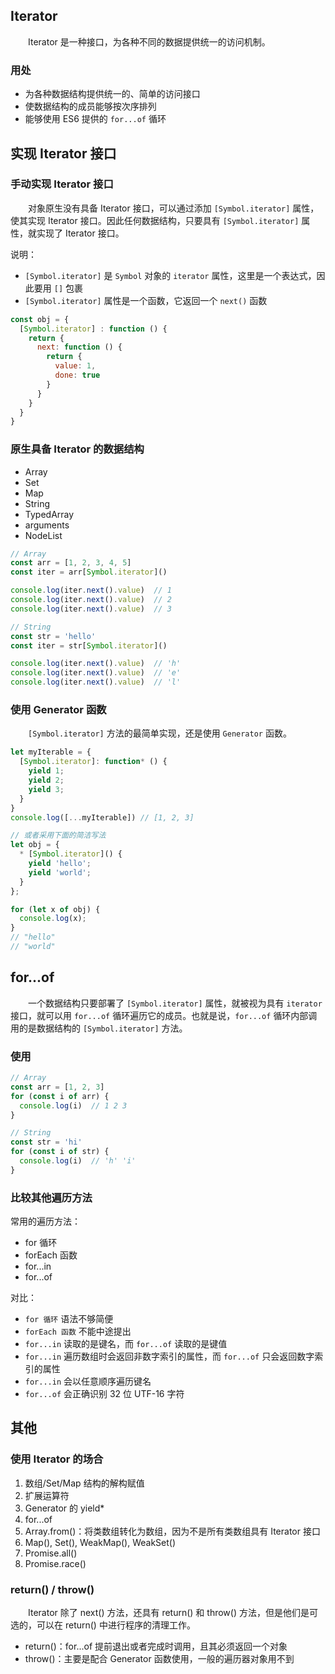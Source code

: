 ## Iterator
&emsp;&emsp;Iterator 是一种接口，为各种不同的数据提供统一的访问机制。

### 用处

+ 为各种数据结构提供统一的、简单的访问接口
+ 使数据结构的成员能够按次序排列
+ 能够使用 ES6 提供的 `for...of` 循环


## 实现 Iterator 接口

### 手动实现 Iterator 接口

&emsp;&emsp;对象原生没有具备 Iterator 接口，可以通过添加 `[Symbol.iterator]` 属性，使其实现 Iterator 接口。因此任何数据结构，只要具有 `[Symbol.iterator]` 属性，就实现了 Iterator 接口。

说明：

+ `[Symbol.iterator]` 是 `Symbol` 对象的 `iterator` 属性，这里是一个表达式，因此要用 `[]` 包裹
+ `[Symbol.iterator]` 属性是一个函数，它返回一个 `next()` 函数

```js
const obj = {
  [Symbol.iterator] : function () {
    return {
      next: function () {
        return {
          value: 1,
          done: true
        }
      }
    }
  }
}
```

### 原生具备 Iterator 的数据结构

+ Array
+ Set
+ Map
+ String
+ TypedArray
+ arguments
+ NodeList

```js
// Array
const arr = [1, 2, 3, 4, 5]
const iter = arr[Symbol.iterator]()

console.log(iter.next().value)  // 1
console.log(iter.next().value)  // 2
console.log(iter.next().value)  // 3

// String
const str = 'hello'
const iter = str[Symbol.iterator]()

console.log(iter.next().value)  // 'h'
console.log(iter.next().value)  // 'e'
console.log(iter.next().value)  // 'l'
```

### 使用 Generator 函数

&emsp;&emsp;`[Symbol.iterator]` 方法的最简单实现，还是使用 `Generator` 函数。

```js
let myIterable = {
  [Symbol.iterator]: function* () {
    yield 1;
    yield 2;
    yield 3;
  }
}
console.log([...myIterable]) // [1, 2, 3]

// 或者采用下面的简洁写法
let obj = {
  * [Symbol.iterator]() {
    yield 'hello';
    yield 'world';
  }
};

for (let x of obj) {
  console.log(x);
}
// "hello"
// "world"
```

## for...of

&emsp;&emsp;一个数据结构只要部署了 `[Symbol.iterator]` 属性，就被视为具有 `iterator` 接口，就可以用 `for...of` 循环遍历它的成员。也就是说，`for...of` 循环内部调用的是数据结构的 `[Symbol.iterator]` 方法。

### 使用
```js
// Array
const arr = [1, 2, 3]
for (const i of arr) {
  console.log(i)  // 1 2 3
}

// String
const str = 'hi'
for (const i of str) {
  console.log(i)  // 'h' 'i'
}
```

### 比较其他遍历方法

常用的遍历方法：

+ for 循环
+ forEach 函数
+ for...in 
+ for...of

对比：

+ `for 循环` 语法不够简便
+ `forEach 函数` 不能中途提出
+ `for...in` 读取的是键名，而 `for...of` 读取的是键值
+ `for...in` 遍历数组时会返回非数字索引的属性，而 `for...of` 只会返回数字索引的属性
+ `for...in` 会以任意顺序遍历键名
+ `for...of` 会正确识别 32 位 UTF-16 字符


## 其他

### 使用 Iterator 的场合

1. 数组/Set/Map 结构的解构赋值
2. 扩展运算符
3. Generator 的 yield*
4. for...of
5. Array.from()：将类数组转化为数组，因为不是所有类数组具有 Iterator 接口
6. Map(), Set(), WeakMap(), WeakSet()
7. Promise.all()
8. Promise.race()


### return() / throw()

&emsp;&emsp;Iterator 除了 next() 方法，还具有 return() 和 throw() 方法，但是他们是可选的，可以在 return() 中进行程序的清理工作。

+ return()：for...of 提前退出或者完成时调用，且其必须返回一个对象
+ throw()：主要是配合 Generator 函数使用，一般的遍历器对象用不到